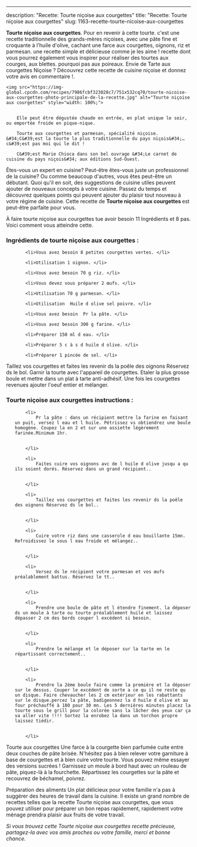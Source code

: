 ---
description: "Recette: Tourte niçoise aux courgettes"
title: "Recette: Tourte niçoise aux courgettes"
slug: 1163-recette-tourte-nicoise-aux-courgettes

<p>
	<strong>Tourte niçoise aux courgettes</strong>. 
	Pour en revenir à cette tourte. c&#39;est une recette traditionnelle des grands-mères niçoises, avec une pâte fine et croquante à l&#39;huile d&#39;olive, cachant une farce aux courgettes, oignons, riz et parmesan. une recette simple et délicieuse comme je les aime ! recette dont vous pourrez également vous inspirer pour réaliser des tourtes aux courges, aux blettes. pourquoi pas aux poireaux. Envie de Tarte aux courgettes Niçoise ? Découvrez cette recette de cuisine niçoise et donnez votre avis en commentaire !.
</p>
<p>
	
	<img src="https://img-global.cpcdn.com/recipes/7986fcbf323028c7/751x532cq70/tourte-nicoise-aux-courgettes-photo-principale-de-la-recette.jpg" alt="Tourte niçoise aux courgettes" style="width: 100%;">
	
	
		Elle peut être dégustée chaude en entrée, en plat unique le soir, ou emportée froide en pique-nique.
	
		Tourte aux courgettes et parmesan, spécialité niçoise. &#34;C&#39;est la tourte la plus traditionnelle du pays niçois&#34;…c&#39;est pas moi qui le dit !
	
		C&#39;est Marie Chioca dans son bel ouvrage &#34;Le carnet de cuisine du pays niçois&#34; aux éditions Sud-Ouest.
	
</p>

Êtes-vous un expert en cuisine? Peut-être êtes-vous juste un professionnel de la cuisine? Ou comme beaucoup d'autres, vous êtes peut-être un débutant. Quoi qu'il en soit, des suggestions de cuisine utiles peuvent ajouter de nouveaux concepts à votre cuisine. Passez du temps et découvrez quelques points qui peuvent ajouter du plaisir tout nouveau à votre régime de cuisine. Cette recette de <strong> Tourte niçoise aux courgettes </strong> est peut-être parfaite pour vous.

<!--inarticleads1-->

À faire tourte niçoise aux courgettes tue avoir besoin 11 Ingrédients et 8 pas. Voici comment vous atteindre cette.

<h3>Ingrédients de tourte niçoise aux courgettes :</h3>

<ol>
	
		<li>Vous avez besoin 8 petites courgettes vertes. </li>
	
		<li>Utilisation 1 oignon. </li>
	
		<li>Vous avez besoin 70 g riz. </li>
	
		<li>Vous devez vous préparer 2 œufs. </li>
	
		<li>Utilisation 70 g parmesan. </li>
	
		<li>Utilisation  Huile d olive sel poivre. </li>
	
		<li>Vous avez besoin  Pr la pâte. </li>
	
		<li>Vous avez besoin 300 g farine. </li>
	
		<li>Préparer 150 ml d eau. </li>
	
		<li>Préparer 5 c à s d huile d olive. </li>
	
		<li>Préparer 1 pincée de sel. </li>
	
</ol>

Taillez vos courgettes et faites les revenir ds la poêle des oignons Réservez ds le bol. Garnir la tourte avec l&#39;appareil de courgettes. Etaler la plus grosse boule et mettre dans un plat à tarte anti-adhésif. Une fois les courgettes revenues ajouter l&#39;oeuf entier et mélanger. 

<!--inarticleads2-->

<h3>Tourte niçoise aux courgettes instructions :</h3>

<ol>
	
		<li>
			Pr la pâte : dans un récipient mettre la farine en faisant un puit, versez l eau et l huile. Pétrissez vs obtiendrez une boule homogène. Coupez la en 2 et sur une assiette légèrement farinée.Minimum 1hr.
			
			
		</li>
	
		<li>
			Faites cuire vos oignons avc de l huile d olive jusqu a qu ils soient dorés. Réservez dans un grand récipient..
			
			
		</li>
	
		<li>
			Taillez vos courgettes et faites les revenir ds la poêle des oignons Réservez ds le bol..
			
			
		</li>
	
		<li>
			Cuire votre riz dans une casserole d eau bouillante 15mn. Refroidissez le sous l eau froide et mélangez..
			
			
		</li>
	
		<li>
			Versez ds le récipient votre parmesan et vos œufs préalablement battus. Réservez le tt..
			
			
		</li>
	
		<li>
			Prendre une boule de pâte et l étendre finement. la déposer ds un moule à tarte ou tourte préalablement huilé et laissez dépasser 2 cm des bords couper l excédent si besoin.
			
			
		</li>
	
		<li>
			Prendre le mélange et le déposer sur la tarte en le répartissant correctement..
			
			
		</li>
	
		<li>
			Prendre la 2ème boule faire comme la première et la déposer sur le dessus. Couper le excédent de sorte a ce qu il ne reste qu un disque. Faire chevaucher les 2 cm extérieur en les rabattants sur le disque.percez la pâte, badigeonnez la d huile d olive et au four préchauffé à 180 pour 30 mn. Les 5 dernières minutes placez la tourte sous le grill pour la colorée sans la lâcher des yeux car ça va aller vite !!!! Sortez la enrobez la dans un torchon propre laissez tiédir.
			
			
		</li>
	
</ol>

Tourte aux courgettes Une farce à la courgette bien parfumée cuite entre deux couches de pâte brisée. N&#39;hésitez pas à bien relever votre garniture à base de courgettes et à bien cuire votre tourte. Vous pouvez même essayer des versions sucrées ! Garnissez un moule à bord haut avec un rouleau de pâte, piquez-là à la fourchette. Répartissez les courgettes sur la pâte et recouvrez de béchamel, poivrez. 

<!--inarticleads1-->

<p>
Préparation des aliments Un plat délicieux pour votre famille n'a pas à suggérer des heures de travail dans la cuisine. Il existe un grand nombre de recettes telles que la recette Tourte niçoise aux courgettes, que vous pouvez utiliser pour préparer un bon repas rapidement, rapidement votre ménage prendra plaisir aux fruits de votre travail.
</p>

<p>
<i>Si vous trouvez cette Tourte niçoise aux courgettes recette précieuse, partagez-la avec vos amis proches ou votre famille, merci et bonne chance.</i>
</p>
